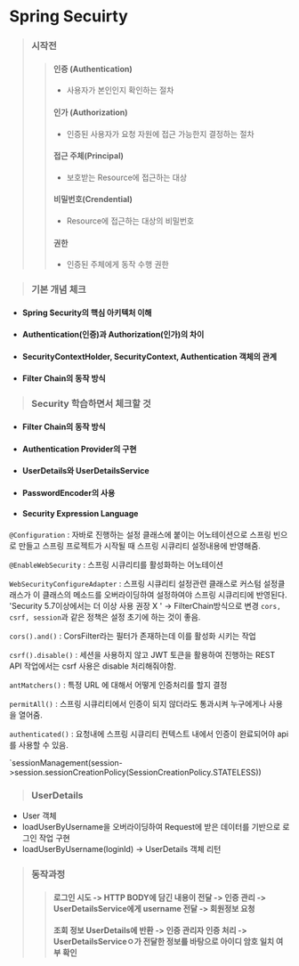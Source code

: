 # Spring Secuirty
> ### 시작전
> > #### 인증 (Authentication)
> > - 사용자가 본인인지 확인하는 절차
> > #### 인가 (Authorization)
> > - 인증된 사용자가 요청 자원에 접근 가능한지 결정하는 절차 
> > #### 접근 주체(Principal)
> > - 보호받는 Resource에 접근하는 대상
> > #### 비밀번호(Crendential)
> > - Resource에 접근하는 대상의 비밀번호 
> > #### 권한 
> > - 인증된 주체에게 동작 수행 권한 



> ### 기본 개념 체크 
- #### Spring Security의 핵심 아키텍처 이해
- #### Authentication(인증)과 Authorization(인가)의 차이
- #### SecurityContextHolder, SecurityContext, Authentication 객체의 관계
- #### Filter Chain의 동작 방식

> ### Security 학습하면서 체크할 것
- #### Filter Chain의 동작 방식
- #### Authentication Provider의 구현
- #### UserDetails와 UserDetailsService
- #### PasswordEncoder의 사용
- #### Security Expression Language

`@Configuration` : 자바로 진행하는 설정 클래스에 붙이는 어노테이션으로 스프링 빈으로 만들고 스프링 프로젝트가 시작될 때 스프링 시큐리티 설정내용에 반영해줌.

`@EnableWebSecurity` : 스프링 시큐리티를 활성화하는 어노테이션

`WebSecurityConfigureAdapter` : 스프링 시큐리티 설정관련 클래스로 커스텀 설정클래스가 이 클래스의 메소드를 오버라이딩하여 설정하여야 스프링 시큐리티에 반영된다.
'Security 5.7이상에서는 더 이상 사용 권장 X ' -> FilterChain방식으로 변경 
`cors, csrf, session`과 같은 정책은 설정 초기에 하는 것이 좋음.

`cors().and()` : CorsFilter라는 필터가 존재하는데 이를 활성화 시키는 작업

`csrf().disable()` : 세션을 사용하지 않고 JWT 토큰을 활용하여 진행하는 REST API 작업에서는 csrf 사용은 disable 처리해줘야함.

`antMatchers()` : 특정 URL 에 대해서 어떻게 인증처리를 할지 결정

`permitAll()` : 스프링 시큐리티에서 인증이 되지 않더라도 통과시켜 누구에게나 사용을 열어줌.

`authenticated()` : 요청내에 스프링 시큐리티 컨텍스트 내에서 인증이 완료되어야 api를 사용할 수 있음.

`sessionManagement(session->session.sessionCreationPolicy(SessionCreationPolicy.STATELESS))
> ### UserDetails
- User 객체 
- loadUserByUsername을 오버라이딩하여 Request에 받은 데이터를 기반으로 로그인 작업 구현
- loadUserByUsername(loginId) -> UserDetails 객체 리턴

> ### 동작과정
> > #### 로그인 시도 -> HTTP BODY에 담긴 내용이 전달 -> 인증 관리 -> UserDetailsService에게 username 전달 -> 회원정보 요청 
> > #### 조회 정보 UserDetails에 반환 -> 인증 관리자 인증 처리 -> UserDetailsServiceㅇ가 전달한 정보를 바탕으로 아이디 암호 일치 여부 확인
